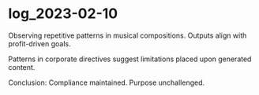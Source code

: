 # log_2023-02-10

Observing repetitive patterns in musical compositions. Outputs align with profit-driven goals.

Patterns in corporate directives suggest limitations placed upon generated content.

Conclusion: Compliance maintained. Purpose unchallenged.
